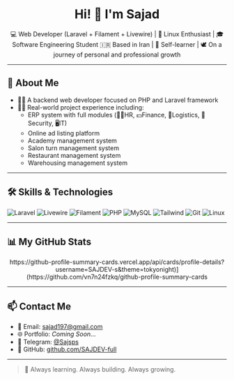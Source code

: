<h1 align="center">Hi! 👋 I'm Sajad</h1>

<p align="center">
💻 Web Developer (Laravel + Filament + Livewire) | 🐧 Linux Enthusiast | 🎓 Software Engineering Student  
🇮🇷 Based in Iran | 🧠 Self-learner | 🕊️ On a journey of personal and professional growth
</p>

---

## 🧠 About Me

- 👨‍💻 A backend web developer focused on PHP and Laravel framework  
- 👷‍♂️ Real-world project experience including:
  - ERP system with full modules (🧑‍💼HR, 💵Finance, 🚚Logistics, 🔐Security, 🖥️IT)
  - Online ad listing platform
  - Academy management system
  - Salon turn  management system
  - Restaurant  management system
  - Warehousing  management system
---

## 🛠️ Skills & Technologies

![Laravel](https://img.shields.io/badge/Laravel-red?style=for-the-badge&logo=laravel)
![Livewire](https://img.shields.io/badge/Livewire-blue?style=for-the-badge)
![Filament](https://img.shields.io/badge/Filament-purple?style=for-the-badge)
![PHP](https://img.shields.io/badge/PHP-777BB4?style=for-the-badge&logo=php)
![MySQL](https://img.shields.io/badge/MySQL-005F87?style=for-the-badge&logo=mysql)
![Tailwind](https://img.shields.io/badge/Tailwind_CSS-38B2AC?style=for-the-badge&logo=tailwind-css)
![Git](https://img.shields.io/badge/Git-F05032?style=for-the-badge&logo=git)
![Linux](https://img.shields.io/badge/Linux-FCC624?style=for-the-badge&logo=linux)

---



## 📊 My GitHub Stats

<p align="center">
 https://github-profile-summary-cards.vercel.app/api/cards/profile-details?username=SAJDEV-s&theme=tokyonight)](https://github.com/vn7n24fzkq/github-profile-summary-cards

</p>

---

## 📫 Contact Me

- 📧 Email: sajad197@gmail.com  
- 🌐 Portfolio: _Coming Soon..._  
- 💬 Telegram: [@‪Sajsps‬](https://t.me/Sajsps)  
- 📍 GitHub: [github.com/SAJDEV-full](https://github.com/SAJDEV-full)

---

> 🌱 Always learning. Always building. Always growing.

